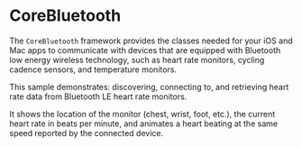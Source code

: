 CoreBluetooth
=============

The `CoreBluetooth` framework provides the classes needed for your iOS and Mac apps to communicate with devices that are equipped with Bluetooth low energy wireless technology, such as heart rate monitors, cycling cadence sensors, and temperature monitors.

This sample demonstrates: discovering, connecting to, and retrieving heart rate data from Bluetooth LE heart rate monitors.

It shows the location of the monitor (chest, wrist, foot, etc.), the current heart rate in beats per minute, and animates a heart beating at the same speed reported by the connected device.